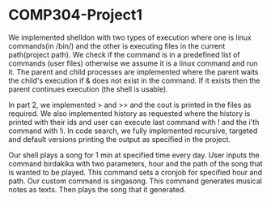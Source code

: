 # COMP304-Project1

We implemented shelldon with two types of execution where one is linux commands(in /bin/) and 
the other is executing files in the current path(project path). We check if the command is in a 
predefined list of commands (user files) otherwise we assume it is a linux command and run it. 
The parent and child processes are implemented where the parent waits the child's execution if & 
does not exist in the command. If it exists then the parent continues execution (the shell is usable). 


In part 2, we implemented > and >> and the cout is printed in the files as required. We also implemented 
history as requested where the history is printed with their ids and user can execute last command with ! 
and the i'th command with !i. In code search, we fully implemented recursive, targeted and default versions 
printing the output as specified in the project. 

Our shell plays a song for 1 min at specified time every day. User inputs the command birdakika with two parameters,
hour and the path of the song that is wanted to be played. This command sets a cronjob for specified hour and path.
Our custom command is singasong. This command generates musical notes as texts. Then plays the song that it generated.
